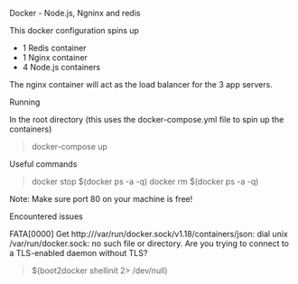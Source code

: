 Docker - Node.js, Ngninx and redis

This docker configuration spins up

- 1 Redis container
- 1 Nginx container
- 4 Node.js containers

The nginx container will act as the load balancer for the 3 app servers.

Running

In the root directory (this uses the docker-compose.yml file to spin up the containers)

> docker-compose up

Useful commands

> docker stop $(docker ps -a -q)
> docker rm $(docker ps -a -q)

Note: Make sure port 80 on your machine is free!

Encountered issues

FATA[0000] Get http:///var/run/docker.sock/v1.18/containers/json: dial unix /var/run/docker.sock: no such file or directory. Are you trying to connect to a TLS-enabled daemon without TLS?

> $(boot2docker shellinit 2> /dev/null)
